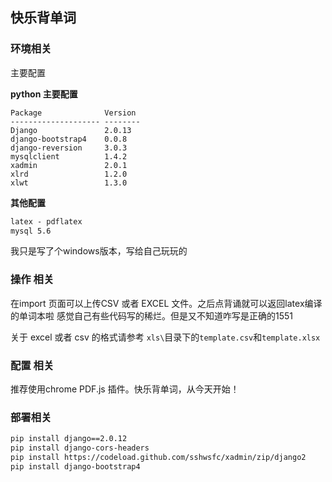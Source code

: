 ## 快乐背单词

### 环境相关

主要配置

**python 主要配置**
```shell
Package              Version
-------------------- --------
Django               2.0.13
django-bootstrap4    0.0.8
django-reversion     3.0.3
mysqlclient          1.4.2
xadmin               2.0.1
xlrd                 1.2.0
xlwt                 1.3.0
```

**其他配置**

```latex
latex - pdflatex
mysql 5.6
```

我只是写了个windows版本，写给自己玩玩的

### 操作 相关

在import 页面可以上传CSV 或者 EXCEL 文件。之后点背诵就可以返回latex编译的单词本啦
感觉自己有些代码写的稀烂。但是又不知道咋写是正确的1551

关于 excel 或者 csv 的格式请参考 `xls\`目录下的`template.csv`和`template.xlsx`

### 配置 相关

推荐使用chrome PDF.js 插件。快乐背单词，从今天开始！

### 部署相关

```markdown
pip install django==2.0.12
pip install django-cors-headers
pip install https://codeload.github.com/sshwsfc/xadmin/zip/django2
pip install django-bootstrap4
```

